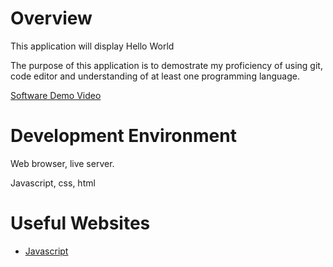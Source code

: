 # Overview

This application will display Hello World

The purpose of this application is to demostrate my proficiency of using git, code editor and understanding of at least one programming language.

[Software Demo Video](https://www.youtube.com/watch?v=DkUy8yQkKVc)

# Development Environment

Web browser, live server.

Javascript, css, html

# Useful Websites

- [Javascript](https://www.javascript.com/)
